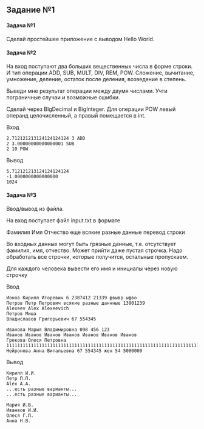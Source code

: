 ## Задание №1
#### Задача №1
Сделай простейшее приложение с выводом Hello World.

#### Задача №2
На вход поступают два больших вещественных числа в форме строки. И тип операции ADD, SUB, MULT, DIV, REM, POW. Сложение, вычитание, умножение, деление, остаток после деления, возведение в степень.

Выведи мне результат операции между двумя числами. Учти пограничные случаи и возможные ошибки.

Сделай через BIgDecimal и BigInteger. Для операции POW левый операнд целочисленный, а правый помещается в int.

Вход
```
2.712121213124124124124 3 ADD
2 3.00000000000000001 SUB
2 10 POW 
```

Вывод 
```
5.712121213124124124124
-1.0000000000000000
1024
```

#### Задача №3
Ввод/вывод из файла.

На вход поступает файл input.txt в формате 

Фамилия Имя Отчество еще всякие разные данные перевод строки

Во входных данных могут быть грязные данные, т.е. отсутствует фамилия, имя, отчество. Может прийти даже пустая строчка. Надо обработать все строчки, которые получится, остальные пропускаем.

Для каждого человека вывести его имя и инициалы через новую строчку

Ввод
```
Ионов Кирилл Игоревич 6	2387412 21339 фвывр ыфво
Петров Петр Петрович всякие разные даннные 13901239
Alexeev Alex Alexeevich
Петров Миша
Владиславов Григорьевич 67 554345

Иванова Мария Владимировна 098 456 123
Иванов Иванов Иванов Иванов Иванов Иванов Иванов
Грекова Олеся Петровна 111111111111111111111111111111111111111111111111111111111111111111111111111111111111111111111111111111111111111111111111111111111111111111111111111111111111111111111111111111111111111111111111111111111111111111111111111111111111111111111111
Нейронова Анна Витальевна 67 554345 жен 54 5000000
```

Вывод
```
Кирилл И.И.
Петр П.П.
Alex A.A.
...есть разные варианты...
...есть разные варианты...

Мария И.В.
Иванвов И.И.
Олеся Г.П.
Анна Н.В.
```

